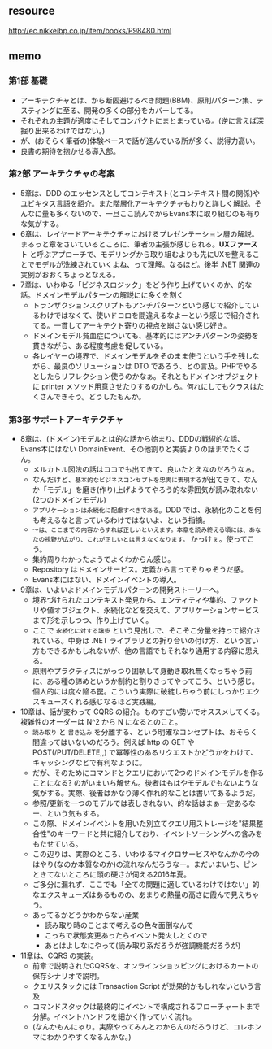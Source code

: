 ## resource

http://ec.nikkeibp.co.jp/item/books/P98480.html

## memo

### 第1部 基礎

* アーキテクチャとは、から断固避けるべき問題(BBM)、原則/パターン集、テスティングに至る、開発の多くの部分をカバーしてる。
* それぞれの主題が適度にそしてコンパクトにまとまっている。(逆に言えば深掘り出来るわけではない。)
* が、(おそらく筆者の)体験ベースで話が進んでいる所が多く、説得力高い。
* 良書の期待を抱かせる導入部。

### 第2部 アーキテクチャの考案

* 5章は、DDD のエッセンスとしてコンテキスト(とコンテキスト間の関係)やユビキタス言語を紹介。また階層化アーキテクチャもわりと詳しく解説。そんなに量も多くないので、一旦ここ読んでからEvans本に取り組むのも有りな気がする。
* 6章は、レイヤードアーキテクチャにおけるプレゼンテーション層の解説。まるっと章をさいているところに、筆者の主張が感じられる。**UXファースト** と呼ぶアプローチで、モデリングから取り組むよりも先にUXを整えることでモデルが洗練されていくよね、って理解。なるほど。後半 .NET 関連の実例がおおくちょっとなえる。
* 7章は、いわゆる「ビジネスロジック」をどう作り上げていくのか、的な話。ドメインモデルパターンの解説にに多くを割く
  * トランザクションスクリプトもアンチパターンという感じで紹介しているわけではなくて、使いドコロを間違えるなよーという感じで紹介されてる。一貫してアーキテクト寄りの視点を崩さない感じ好き。
  * ドメインモデル貧血症についても、基本的にはアンチパターンの姿勢を貫きながら、ある程度考慮を促している。
  * 各レイヤーの境界で、ドメインモデルをそのまま使うという手を残しながら、最良のソリューションは DTO であろう、との言及。PHPでやるとしたらリフレクション使うのかなぁ。それともドメインオブジェクトに printer メソッド用意させたりするのかしら。何れにしてもクラスはたくさんできそう。どうしたもんか。

### 第3部 サポートアーキテクチャ

* 8章は、(ドメイン)モデルとは的な話から始まり、DDDの戦術的な話、Evans本にはない DomainEvent、その他割りと実装よりの話までたくさん。
  * メルカトル図法の話はココでも出てきて、良いたとえなのだろうなぁ。
  * なんだけど、`基本的なビジネスコンセプトを忠実に表現する`が出てきて、なんか「モデル」を磨き(作り)上げようてやろう的な雰囲気が読み取れない(2つのドメインモデル)
  * `アプリケーションは永続化に配慮すべきである`。DDD では、永続化のことを何も考えるなと言っているわけではないよ、という指摘。
  * `〜は、ここまでの内容からすれば正しいといえます。本章を読み終える頃には、あなたの視野が広がり、これが正しいとは言えなくなります。` かっけぇ。使ってこう。
  * 集約周りわかったようでよくわからん感じ。
  * Repository はドメインサービス。定義から言ってそりゃそうだ感。
  * Evans本にはない、ドメインイベントの導入。
* 9章は、いよいよドメインモデルパターンの開発ストーリーへ。
  * 境界づけられたコンテキスト発見から、エンティティや集約、ファクトリや値オブジェクト、永続化などを交えて、アプリケーションサービスまで形を示しつつ、作り上げていく。
  * ここで `永続化に対する譲歩` という見出しで、そこそこ分量を持って紹介されている。中身は .NET ライブラリとの折り合いの付け方、という言い方もできるかもしれないが、他の言語でもそれなり通用する内容に思える。
  * 原則やプラクティスにがっつり固執して身動き取れ無くなっちゃう前に、ある種の諦めというか制約と割りきってやってこう、という感じ。個人的には度々陥る罠。こういう実際に破綻しちゃう前にしっかりエクスキューズくれる感じなるほど実践編。
* 10章は、話が変わって CQRS の紹介。ものすごい勢いでオススメしてくる。複雑性のオーダーは N^2 から N になるとのこと。
  * `読み取り` と `書き込み` を分離する、という明確なコンセプトは、おそらく間違ってはいないのだろう。例えば http の GET や POST(/PUT/DELETE,,) で冪等性のあるリクエストかどうかをわけて、キャッシングなどで有利なように。
  * だが、そのためにコマンドとクエリにおいて2つのドメインモデルを作ることになる? のがいまいち解せん。後者はもはやモデルでもないような気がする。実際、後者はかなり薄く作れ的なことは書いてあるようだ。
  * 参照/更新を一つのモデルでは表しきれない、的な話はまぁ一定あるなー、という気もする。
  * この際、ドメインイベントを用いた別立てクエリ用ストレージを"結果整合性"のキーワードと共に紹介しており、イベントソーシングへの含みをもたせている。
  * この辺りは、実際のところ、いわゆるマイクロサービスやなんかの今のはやり(なのか本質なのか)の流れなんだろうなー。まだいまいち、ピンときてないところに頭の硬さが伺える2016年夏。
  * ご多分に漏れず、ここでも「全ての問題に適しているわけではない」的なエクスキューズはあるものの、あまりの熱量の高さに霞んで見えちゃう。
  * あってるかどうかわからない産業
    * 読み取り時のことまで考えるの色々面倒なんで
    * こっちで状態変更あったらイベント発火しとくので
    * あとはよしなにやって(読み取り系だろうが強調機能だろうが)
* 11章は、CQRS の実装。
  * 前章で説明されたCQRSを、オンラインショッピングにおけるカートの保存シナリオで説明。
  * クエリスタックには Transaction Script が効果的かもしれないという言及
  * コマンドスタックは最終的にイベントで構成されるフローチャートまで分解。イベントハンドラを細かく作っていく流れ。
  * (なんかもんにゃり。実際やってみんとわからんのだろうけど、コレホンマにわかりやすくなるんかな。)
